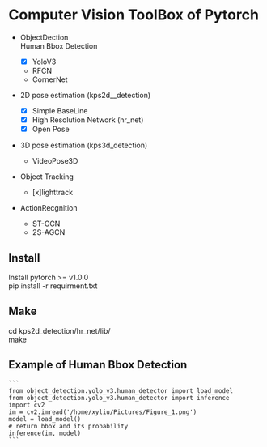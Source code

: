 # Computer Vision ToolBox of Pytorch 

- ObjectDection  
    Human Bbox Detection  
    - [x] YoloV3 
    - RFCN  
    - CornerNet

- 2D pose estimation (kps2d__detection)
    - [x] Simple BaseLine 
    - [x] High Resolution Network (hr_net)
    - [x] Open Pose

- 3D pose estimation (kps3d_detection)
    - VideoPose3D  

- Object Tracking  
    - [x]lighttrack

- ActionRecgnition 
    - ST-GCN  
    - 2S-AGCN



## Install  
Install pytorch >= v1.0.0  
pip install -r requirment.txt  

## Make  
cd kps2d_detection/hr_net/lib/  
make  


## Example of Human Bbox Detection  
    ```   
    from object_detection.yolo_v3.human_detector import load_model
    from object_detection.yolo_v3.human_detector import inference
    import cv2
    im = cv2.imread('/home/xyliu/Pictures/Figure_1.png')
    model = load_model()
    # return bbox and its probability
    inference(im, model)
    ```

